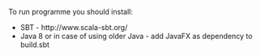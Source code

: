 <p>To run programme you should install:</p>
<ul>
<li>SBT - http://www.scala-sbt.org/</li>
<li>Java 8 or in case of using older Java - add JavaFX as dependency to build.sbt</li>
</ul>
